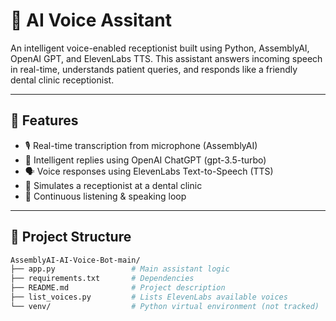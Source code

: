# 🦷 AI Voice Assitant

An intelligent voice-enabled receptionist built using Python, AssemblyAI, OpenAI GPT, and ElevenLabs TTS. This assistant answers incoming speech in real-time, understands patient queries, and responds like a friendly dental clinic receptionist.

---

## 🧠 Features

- 🎙️ Real-time transcription from microphone (AssemblyAI)
- 💬 Intelligent replies using OpenAI ChatGPT (gpt-3.5-turbo)
- 🗣️ Voice responses using ElevenLabs Text-to-Speech (TTS)
- 🏥 Simulates a receptionist at a dental clinic
- 🔁 Continuous listening & speaking loop

---

## 📂 Project Structure

```bash
AssemblyAI-AI-Voice-Bot-main/
├── app.py                 # Main assistant logic
├── requirements.txt       # Dependencies
├── README.md              # Project description
├── list_voices.py         # Lists ElevenLabs available voices
└── venv/                  # Python virtual environment (not tracked)
```
